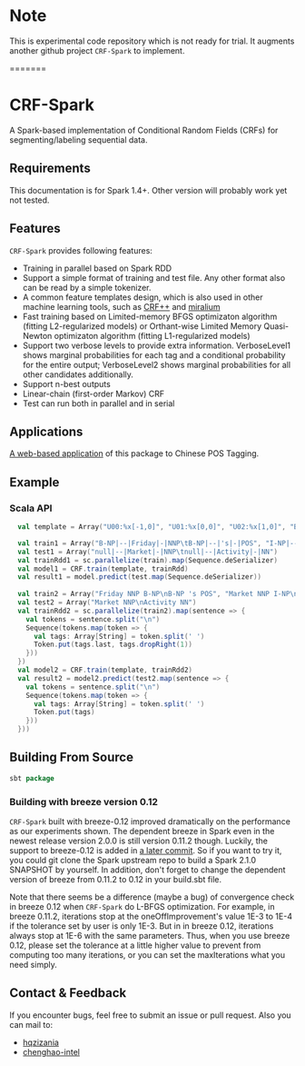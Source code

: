 # Note
This is experimental code repository which is not ready for trial.
It augments another github project `CRF-Spark` to implement.

=======

# CRF-Spark
A Spark-based implementation of Conditional Random Fields (CRFs) for segmenting/labeling sequential data.

## Requirements
This documentation is for Spark 1.4+. Other version will probably work yet not tested.

## Features

`CRF-Spark` provides following features:
* Training in parallel based on Spark RDD
* Support a simple format of training and test file. Any other format also can be read by a simple tokenizer.
* A common feature templates design, which is also used in other machine learning tools, such as [CRF++](https://taku910.github.io/crfpp/) and [miralium](https://code.google.com/archive/p/miralium/)
* Fast training based on Limited-memory BFGS optimizaton algorithm (fitting L2-regularized models) or Orthant-wise Limited Memory Quasi-Newton optimizaton algorithm (fitting L1-regularized models)
* Support two verbose levels to provide extra information. VerboseLevel1 shows marginal probabilities for each tag and a conditional probability for the entire output; VerboseLevel2 shows marginal probabilities for all other candidates additionally.
* Support n-best outputs
* Linear-chain (first-order Markov) CRF
* Test can run both in parallel and in serial

## Applications
[A web-based application](https://github.com/gkq/Web-CRF) of this package to Chinese POS Tagging.

## Example

### Scala API

```scala
  val template = Array("U00:%x[-1,0]", "U01:%x[0,0]", "U02:%x[1,0]", "B")

  val train1 = Array("B-NP|--|Friday|-|NNP\tB-NP|--|'s|-|POS", "I-NP|--|Market|-|NNP\tI-NP|--|Activity|-|NN")
  val test1 = Array("null|--|Market|-|NNP\tnull|--|Activity|-|NN")
  val trainRdd1 = sc.parallelize(train).map(Sequence.deSerializer)
  val model1 = CRF.train(template, trainRdd)
  val result1 = model.predict(test.map(Sequence.deSerializer))
  
  val train2 = Array("Friday NNP B-NP\nB-NP 's POS", "Market NNP I-NP\nActivity NN I-NP")
  val test2 = Array("Market NNP\nActivity NN")
  val trainRdd2 = sc.parallelize(train2).map(sentence => {
    val tokens = sentence.split("\n")
    Sequence(tokens.map(token => {
      val tags: Array[String] = token.split(' ')
      Token.put(tags.last, tags.dropRight(1))
    }))
  })
  val model2 = CRF.train(template, trainRdd2)
  val result2 = model2.predict(test2.map(sentence => {
    val tokens = sentence.split("\n")
    Sequence(tokens.map(token => {
      val tags: Array[String] = token.split(' ')
      Token.put(tags)
    }))
  }))
```

## Building From Source

```scala
sbt package
```
### Building with breeze version 0.12

`CRF-Spark` built with breeze-0.12 improved dramatically on the performance as our experiments shown.
The dependent breeze in Spark even in the newest release version 2.0.0 is still version 0.11.2 though.
Luckily, the support to breeze-0.12 is added in [a later commit](https://github.com/apache/spark/commit/670891496a82538a5e2bf981a4044fb6f4cbb062).
So if you want to try it, you could git clone the Spark upstream repo to build a Spark 2.1.0 SNAPSHOT by yourself.
In addition, don't forget to change the dependent version of breeze from 0.11.2 to 0.12 in your build.sbt file.

Note that there seems be a difference (maybe a bug) of convergence check in breeze 0.12 when `CRF-Spark` do L-BFGS optimization.
For example, in breeze 0.11.2, iterations stop at the oneOffImprovement's value 1E-3 to 1E-4 if the tolerance set by user is only 1E-3.
But in in breeze 0.12, iterations always stop at 1E-6 with the same parameters.
Thus, when you use breeze 0.12, please set the tolerance at a little higher value to prevent from computing too many iterations,
or you can set the maxIterations what you need simply.

## Contact & Feedback

 If you encounter bugs, feel free to submit an issue or pull request.
 Also you can mail to:
 * [hqzizania](https://github.com/hqzizania)
 * [chenghao-intel](https://github.com/chenghao-intel)
